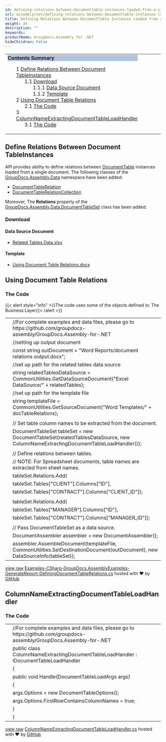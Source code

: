 ```yaml
---
id: defining-relations-between-documenttable-instances-loaded-from-a-single-document
url: assembly/net/defining-relations-between-documenttable-instances-loaded-from-a-single-document
title: Defining Relations Between DocumentTable Instances Loaded from a Single Document
weight: 34
description: ""
keywords: 
productName: GroupDocs.Assembly for .NET
hideChildren: False
---
```

<table class="sectionMacro" border="0" cellpadding="5" cellspacing="0" width="100%"><tbody><tr><td valign="top" width="50%"><div class="panel" style="border-top-width: 1px; border-right-width: 1px; border-bottom-width: 1px; border-left-width: 1px;"><div class="panelHeader" style="border-bottom-width: 1px; background-color: rgb(176, 196, 222);"><b>Contents Summary</b></div><div class="panelContent"><style type="text/css">div.rbtoc1590388625569 { padding-top: 0px; padding-right: 0px; padding-bottom: 0px; padding-left: 0px; }div.rbtoc1590388625569 ul { list-style-type: none; list-style-image: none; margin-left: 0px; }div.rbtoc1590388625569 li { margin-left: 0px; padding-left: 0px; }</style><div class="toc rbtoc1590388625569"><ul class="toc-indentation"><li><span class="TOCOutline">1</span> <a href="#DefiningRelationsBetweenDocumentTableInstancesLoadedfromaSingleDocument-DefineRelationsBetweenDocumentTableInstances">Define Relations Between Document TableInstances</a><ul class="toc-indentation"><li><span class="TOCOutline">1.1</span> <a href="#DefiningRelationsBetweenDocumentTableInstancesLoadedfromaSingleDocument-Download">Download</a><ul class="toc-indentation"><li><span class="TOCOutline">1.1.1</span> <a href="#DefiningRelationsBetweenDocumentTableInstancesLoadedfromaSingleDocument-DataSourceDocument">Data Source Document</a></li><li><span class="TOCOutline">1.1.2</span> <a href="#DefiningRelationsBetweenDocumentTableInstancesLoadedfromaSingleDocument-Template">Template</a></li></ul></li></ul></li><li><span class="TOCOutline">2</span> <a href="#DefiningRelationsBetweenDocumentTableInstancesLoadedfromaSingleDocument-UsingDocumentTableRelations">Using Document Table Relations</a><ul class="toc-indentation"><li><span class="TOCOutline">2.1</span> <a href="#DefiningRelationsBetweenDocumentTableInstancesLoadedfromaSingleDocument-TheCode">The Code</a></li></ul></li><li><span class="TOCOutline">3</span> <a href="#DefiningRelationsBetweenDocumentTableInstancesLoadedfromaSingleDocument-ColumnNameExtractingDocumentTableLoadHandler">ColumnNameExtractingDocumentTableLoadHandler</a><ul class="toc-indentation"><li><span class="TOCOutline">3.1</span> <a href="#DefiningRelationsBetweenDocumentTableInstancesLoadedfromaSingleDocument-TheCode.1">The Code</a></li></ul></li></ul></div></div></div></td><td valign="top" width="15%">&nbsp;</td><td valign="top" width="35%">&nbsp;</td></tr></tbody></table>

## Define Relations Between Document TableInstances

API provides ability to define relations between [DocumentTable](https://apireference.groupdocs.com/net/assembly/groupdocs.assembly.data/documenttable) instances loaded from a single document. The following classes of the [GroupDocs.Assembly.Data](https://apireference.groupdocs.com/net/assembly/groupdocs.assembly.data/) namespace have been added:

*   [DocumentTableRelation](https://apireference.groupdocs.com/net/assembly/groupdocs.assembly.data/documenttablerelation)
*   [DocumentTableRelationCollection](https://apireference.groupdocs.com/net/assembly/groupdocs.assembly.data/documenttablerelationcollection)

Moreover, The **Relations** property of the [GroupDocs.Assembly.Data.DocumentTableSet](https://apireference.groupdocs.com/net/assembly/groupdocs.assembly.data/documenttableset) class has been added.

### Download

#### Data Source Document

*   [Related Tables Data.xlsx](https://github.com/groupdocs-assembly/GroupDocs.Assembly-for-.NET/blob/master/Examples/Data/Data%20Sources/Excel%20DataSource/Related%20Tables%20Data.xlsx?raw=true)

#### Template

*   [Using Document Table Relations.docx](https://github.com/groupdocs-assembly/GroupDocs.Assembly-for-.NET/blob/master/Examples/Data/Source/Word%20Templates/Using%20Document%20Table%20Relations.docx?raw=true)

## Using Document Table Relations

### The Code

{{< alert style="info" >}}The code uses some of the objects defined in: The Business Layer{{< /alert >}}

<table class="highlight tab-size js-file-line-container" data-tab-size="8" data-paste-markdown-skip=""><tbody><tr><td id="file-examples-csharp-groupdocs-assemblyexamples-generatereport-definingdocumenttablerelations-cs-L1" class="blob-num js-line-number" data-line-number="1"></td><td id="file-examples-csharp-groupdocs-assemblyexamples-generatereport-definingdocumenttablerelations-cs-LC1" class="blob-code blob-code-inner js-file-line"><span class="pl-c"><span class="pl-c">//</span>For complete examples and data files, please go to https://github.com/groupdocs-assembly/GroupDocs.Assembly-for-.NET</span></td></tr><tr><td id="file-examples-csharp-groupdocs-assemblyexamples-generatereport-definingdocumenttablerelations-cs-L2" class="blob-num js-line-number" data-line-number="2"></td><td id="file-examples-csharp-groupdocs-assemblyexamples-generatereport-definingdocumenttablerelations-cs-LC2" class="blob-code blob-code-inner js-file-line"><span class="pl-c"><span class="pl-c">//</span>setting up output document</span></td></tr><tr><td id="file-examples-csharp-groupdocs-assemblyexamples-generatereport-definingdocumenttablerelations-cs-L3" class="blob-num js-line-number" data-line-number="3"></td><td id="file-examples-csharp-groupdocs-assemblyexamples-generatereport-definingdocumenttablerelations-cs-LC3" class="blob-code blob-code-inner js-file-line"><span class="pl-k">const</span> <span class="pl-k">string</span> <span class="pl-smi">outDocument</span> <span class="pl-k">=</span> <span class="pl-s"><span class="pl-pds">"</span>Word Reports/document relations output.docx<span class="pl-pds">"</span></span>;</td></tr><tr><td id="file-examples-csharp-groupdocs-assemblyexamples-generatereport-definingdocumenttablerelations-cs-L4" class="blob-num js-line-number" data-line-number="4"></td><td id="file-examples-csharp-groupdocs-assemblyexamples-generatereport-definingdocumenttablerelations-cs-LC4" class="blob-code blob-code-inner js-file-line"><span class="pl-c"><span class="pl-c">//</span>set up path for the related tables data source</span></td></tr><tr><td id="file-examples-csharp-groupdocs-assemblyexamples-generatereport-definingdocumenttablerelations-cs-L5" class="blob-num js-line-number" data-line-number="5"></td><td id="file-examples-csharp-groupdocs-assemblyexamples-generatereport-definingdocumenttablerelations-cs-LC5" class="blob-code blob-code-inner js-file-line"><span class="pl-k">string</span> <span class="pl-smi">relatedTablesDataSource</span> <span class="pl-k">=</span> <span class="pl-smi">CommonUtilities</span>.<span class="pl-en">GetDataSourceDocument</span>(<span class="pl-s"><span class="pl-pds">"</span>Excel DataSource/<span class="pl-pds">"</span></span> <span class="pl-k">+</span> <span class="pl-smi">relatedTables</span>);</td></tr><tr><td id="file-examples-csharp-groupdocs-assemblyexamples-generatereport-definingdocumenttablerelations-cs-L6" class="blob-num js-line-number" data-line-number="6"></td><td id="file-examples-csharp-groupdocs-assemblyexamples-generatereport-definingdocumenttablerelations-cs-LC6" class="blob-code blob-code-inner js-file-line"><span class="pl-c"><span class="pl-c">//</span>set up path for the template file</span></td></tr><tr><td id="file-examples-csharp-groupdocs-assemblyexamples-generatereport-definingdocumenttablerelations-cs-L7" class="blob-num js-line-number" data-line-number="7"></td><td id="file-examples-csharp-groupdocs-assemblyexamples-generatereport-definingdocumenttablerelations-cs-LC7" class="blob-code blob-code-inner js-file-line"><span class="pl-k">string</span> <span class="pl-smi">templateFile</span> <span class="pl-k">=</span> <span class="pl-smi">CommonUtilities</span>.<span class="pl-en">GetSourceDocument</span>(<span class="pl-s"><span class="pl-pds">"</span>Word Templates/<span class="pl-pds">"</span></span> <span class="pl-k">+</span> <span class="pl-smi">docTableRelations</span>);</td></tr><tr><td id="file-examples-csharp-groupdocs-assemblyexamples-generatereport-definingdocumenttablerelations-cs-L8" class="blob-num js-line-number" data-line-number="8"></td><td id="file-examples-csharp-groupdocs-assemblyexamples-generatereport-definingdocumenttablerelations-cs-LC8" class="blob-code blob-code-inner js-file-line"></td></tr><tr><td id="file-examples-csharp-groupdocs-assemblyexamples-generatereport-definingdocumenttablerelations-cs-L9" class="blob-num js-line-number" data-line-number="9"></td><td id="file-examples-csharp-groupdocs-assemblyexamples-generatereport-definingdocumenttablerelations-cs-LC9" class="blob-code blob-code-inner js-file-line"><span class="pl-c"><span class="pl-c">//</span> Set table column names to be extracted from the document.</span></td></tr><tr><td id="file-examples-csharp-groupdocs-assemblyexamples-generatereport-definingdocumenttablerelations-cs-L10" class="blob-num js-line-number" data-line-number="10"></td><td id="file-examples-csharp-groupdocs-assemblyexamples-generatereport-definingdocumenttablerelations-cs-LC10" class="blob-code blob-code-inner js-file-line"><span class="pl-en">DocumentTableSet</span> <span class="pl-smi">tableSet</span> <span class="pl-k">=</span> <span class="pl-k">new</span> <span class="pl-en">DocumentTableSet</span>(<span class="pl-smi">relatedTablesDataSource</span>, <span class="pl-k">new</span> <span class="pl-en">ColumnNameExtractingDocumentTableLoadHandler</span>());</td></tr><tr><td id="file-examples-csharp-groupdocs-assemblyexamples-generatereport-definingdocumenttablerelations-cs-L11" class="blob-num js-line-number" data-line-number="11"></td><td id="file-examples-csharp-groupdocs-assemblyexamples-generatereport-definingdocumenttablerelations-cs-LC11" class="blob-code blob-code-inner js-file-line"></td></tr><tr><td id="file-examples-csharp-groupdocs-assemblyexamples-generatereport-definingdocumenttablerelations-cs-L12" class="blob-num js-line-number" data-line-number="12"></td><td id="file-examples-csharp-groupdocs-assemblyexamples-generatereport-definingdocumenttablerelations-cs-LC12" class="blob-code blob-code-inner js-file-line"><span class="pl-c"><span class="pl-c">//</span> Define relations between tables.</span></td></tr><tr><td id="file-examples-csharp-groupdocs-assemblyexamples-generatereport-definingdocumenttablerelations-cs-L13" class="blob-num js-line-number" data-line-number="13"></td><td id="file-examples-csharp-groupdocs-assemblyexamples-generatereport-definingdocumenttablerelations-cs-LC13" class="blob-code blob-code-inner js-file-line"><span class="pl-c"><span class="pl-c">//</span> NOTE: For Spreadsheet documents, table names are extracted from sheet names.</span></td></tr><tr><td id="file-examples-csharp-groupdocs-assemblyexamples-generatereport-definingdocumenttablerelations-cs-L14" class="blob-num js-line-number" data-line-number="14"></td><td id="file-examples-csharp-groupdocs-assemblyexamples-generatereport-definingdocumenttablerelations-cs-LC14" class="blob-code blob-code-inner js-file-line"><span class="pl-smi">tableSet</span>.<span class="pl-smi">Relations</span>.<span class="pl-en">Add</span>(</td></tr><tr><td id="file-examples-csharp-groupdocs-assemblyexamples-generatereport-definingdocumenttablerelations-cs-L15" class="blob-num js-line-number" data-line-number="15"></td><td id="file-examples-csharp-groupdocs-assemblyexamples-generatereport-definingdocumenttablerelations-cs-LC15" class="blob-code blob-code-inner js-file-line"><span class="pl-smi">tableSet</span>.<span class="pl-smi">Tables</span>[<span class="pl-s"><span class="pl-pds">"</span>CLIENT<span class="pl-pds">"</span></span>].<span class="pl-smi">Columns</span>[<span class="pl-s"><span class="pl-pds">"</span>ID<span class="pl-pds">"</span></span>],</td></tr><tr><td id="file-examples-csharp-groupdocs-assemblyexamples-generatereport-definingdocumenttablerelations-cs-L16" class="blob-num js-line-number" data-line-number="16"></td><td id="file-examples-csharp-groupdocs-assemblyexamples-generatereport-definingdocumenttablerelations-cs-LC16" class="blob-code blob-code-inner js-file-line"><span class="pl-smi">tableSet</span>.<span class="pl-smi">Tables</span>[<span class="pl-s"><span class="pl-pds">"</span>CONTRACT<span class="pl-pds">"</span></span>].<span class="pl-smi">Columns</span>[<span class="pl-s"><span class="pl-pds">"</span>CLIENT_ID<span class="pl-pds">"</span></span>]);</td></tr><tr><td id="file-examples-csharp-groupdocs-assemblyexamples-generatereport-definingdocumenttablerelations-cs-L17" class="blob-num js-line-number" data-line-number="17"></td><td id="file-examples-csharp-groupdocs-assemblyexamples-generatereport-definingdocumenttablerelations-cs-LC17" class="blob-code blob-code-inner js-file-line"></td></tr><tr><td id="file-examples-csharp-groupdocs-assemblyexamples-generatereport-definingdocumenttablerelations-cs-L18" class="blob-num js-line-number" data-line-number="18"></td><td id="file-examples-csharp-groupdocs-assemblyexamples-generatereport-definingdocumenttablerelations-cs-LC18" class="blob-code blob-code-inner js-file-line"><span class="pl-smi">tableSet</span>.<span class="pl-smi">Relations</span>.<span class="pl-en">Add</span>(</td></tr><tr><td id="file-examples-csharp-groupdocs-assemblyexamples-generatereport-definingdocumenttablerelations-cs-L19" class="blob-num js-line-number" data-line-number="19"></td><td id="file-examples-csharp-groupdocs-assemblyexamples-generatereport-definingdocumenttablerelations-cs-LC19" class="blob-code blob-code-inner js-file-line"><span class="pl-smi">tableSet</span>.<span class="pl-smi">Tables</span>[<span class="pl-s"><span class="pl-pds">"</span>MANAGER<span class="pl-pds">"</span></span>].<span class="pl-smi">Columns</span>[<span class="pl-s"><span class="pl-pds">"</span>ID<span class="pl-pds">"</span></span>],</td></tr><tr><td id="file-examples-csharp-groupdocs-assemblyexamples-generatereport-definingdocumenttablerelations-cs-L20" class="blob-num js-line-number" data-line-number="20"></td><td id="file-examples-csharp-groupdocs-assemblyexamples-generatereport-definingdocumenttablerelations-cs-LC20" class="blob-code blob-code-inner js-file-line"><span class="pl-smi">tableSet</span>.<span class="pl-smi">Tables</span>[<span class="pl-s"><span class="pl-pds">"</span>CONTRACT<span class="pl-pds">"</span></span>].<span class="pl-smi">Columns</span>[<span class="pl-s"><span class="pl-pds">"</span>MANAGER_ID<span class="pl-pds">"</span></span>]);</td></tr><tr><td id="file-examples-csharp-groupdocs-assemblyexamples-generatereport-definingdocumenttablerelations-cs-L21" class="blob-num js-line-number" data-line-number="21"></td><td id="file-examples-csharp-groupdocs-assemblyexamples-generatereport-definingdocumenttablerelations-cs-LC21" class="blob-code blob-code-inner js-file-line"></td></tr><tr><td id="file-examples-csharp-groupdocs-assemblyexamples-generatereport-definingdocumenttablerelations-cs-L22" class="blob-num js-line-number" data-line-number="22"></td><td id="file-examples-csharp-groupdocs-assemblyexamples-generatereport-definingdocumenttablerelations-cs-LC22" class="blob-code blob-code-inner js-file-line"><span class="pl-c"><span class="pl-c">//</span> Pass DocumentTableSet as a data source.</span></td></tr><tr><td id="file-examples-csharp-groupdocs-assemblyexamples-generatereport-definingdocumenttablerelations-cs-L23" class="blob-num js-line-number" data-line-number="23"></td><td id="file-examples-csharp-groupdocs-assemblyexamples-generatereport-definingdocumenttablerelations-cs-LC23" class="blob-code blob-code-inner js-file-line"><span class="pl-en">DocumentAssembler</span> <span class="pl-smi">assembler</span> <span class="pl-k">=</span> <span class="pl-k">new</span> <span class="pl-en">DocumentAssembler</span>();</td></tr><tr><td id="file-examples-csharp-groupdocs-assemblyexamples-generatereport-definingdocumenttablerelations-cs-L24" class="blob-num js-line-number" data-line-number="24"></td><td id="file-examples-csharp-groupdocs-assemblyexamples-generatereport-definingdocumenttablerelations-cs-LC24" class="blob-code blob-code-inner js-file-line"><span class="pl-smi">assembler</span>.<span class="pl-en">AssembleDocument</span>(<span class="pl-smi">templateFile</span>, <span class="pl-smi">CommonUtilities</span>.<span class="pl-en">SetDestinationDocument</span>(<span class="pl-smi">outDocument</span>), <span class="pl-k">new</span> <span class="pl-en">DataSourceInfo</span>(<span class="pl-smi">tableSet</span>));</td></tr></tbody></table>

[view raw](https://gist.github.com/GroupDocsGists/ce6189b20fa197fee3b15833b26127fc/raw/2da7bafdfb16def2640c41c825d27a5d88bff355/Examples-CSharp-GroupDocs.AssemblyExamples-GenerateReport-DefiningDocumentTableRelations.cs) [Examples-CSharp-GroupDocs.AssemblyExamples-GenerateReport-DefiningDocumentTableRelations.cs](https://gist.github.com/GroupDocsGists/ce6189b20fa197fee3b15833b26127fc#file-examples-csharp-groupdocs-assemblyexamples-generatereport-definingdocumenttablerelations-cs) hosted with ❤ by [GitHub](https://github.com)

## ColumnNameExtractingDocumentTableLoadHandler

### The Code

<table class="highlight tab-size js-file-line-container" data-tab-size="8" data-paste-markdown-skip=""><tbody><tr><td id="file-columnnameextractingdocumenttableloadhandler-cs-L1" class="blob-num js-line-number" data-line-number="1"></td><td id="file-columnnameextractingdocumenttableloadhandler-cs-LC1" class="blob-code blob-code-inner js-file-line"><span class="pl-c"><span class="pl-c">//</span>For complete examples and data files, please go to https://github.com/groupdocs-assembly/GroupDocs.Assembly-for-.NET</span></td></tr><tr><td id="file-columnnameextractingdocumenttableloadhandler-cs-L2" class="blob-num js-line-number" data-line-number="2"></td><td id="file-columnnameextractingdocumenttableloadhandler-cs-LC2" class="blob-code blob-code-inner js-file-line"><span class="pl-k">public</span> <span class="pl-k">class</span> <span class="pl-en">ColumnNameExtractingDocumentTableLoadHandler</span> : <span class="pl-en">IDocumentTableLoadHandler</span></td></tr><tr><td id="file-columnnameextractingdocumenttableloadhandler-cs-L3" class="blob-num js-line-number" data-line-number="3"></td><td id="file-columnnameextractingdocumenttableloadhandler-cs-LC3" class="blob-code blob-code-inner js-file-line">{</td></tr><tr><td id="file-columnnameextractingdocumenttableloadhandler-cs-L4" class="blob-num js-line-number" data-line-number="4"></td><td id="file-columnnameextractingdocumenttableloadhandler-cs-LC4" class="blob-code blob-code-inner js-file-line"><span class="pl-k">public</span> <span class="pl-k">void</span> <span class="pl-en">Handle</span>(<span class="pl-en">DocumentTableLoadArgs</span> <span class="pl-smi">args</span>)</td></tr><tr><td id="file-columnnameextractingdocumenttableloadhandler-cs-L5" class="blob-num js-line-number" data-line-number="5"></td><td id="file-columnnameextractingdocumenttableloadhandler-cs-LC5" class="blob-code blob-code-inner js-file-line">{</td></tr><tr><td id="file-columnnameextractingdocumenttableloadhandler-cs-L6" class="blob-num js-line-number" data-line-number="6"></td><td id="file-columnnameextractingdocumenttableloadhandler-cs-LC6" class="blob-code blob-code-inner js-file-line"><span class="pl-smi">args</span>.<span class="pl-smi">Options</span> <span class="pl-k">=</span> <span class="pl-k">new</span> <span class="pl-en">DocumentTableOptions</span>();</td></tr><tr><td id="file-columnnameextractingdocumenttableloadhandler-cs-L7" class="blob-num js-line-number" data-line-number="7"></td><td id="file-columnnameextractingdocumenttableloadhandler-cs-LC7" class="blob-code blob-code-inner js-file-line"><span class="pl-smi">args</span>.<span class="pl-smi">Options</span>.<span class="pl-smi">FirstRowContainsColumnNames</span> <span class="pl-k">=</span> <span class="pl-c1">true</span>;</td></tr><tr><td id="file-columnnameextractingdocumenttableloadhandler-cs-L8" class="blob-num js-line-number" data-line-number="8"></td><td id="file-columnnameextractingdocumenttableloadhandler-cs-LC8" class="blob-code blob-code-inner js-file-line">}</td></tr><tr><td id="file-columnnameextractingdocumenttableloadhandler-cs-L9" class="blob-num js-line-number" data-line-number="9"></td><td id="file-columnnameextractingdocumenttableloadhandler-cs-LC9" class="blob-code blob-code-inner js-file-line">}</td></tr></tbody></table>

[view raw](https://gist.github.com/GroupDocsGists/a855621e468c2c627534255dbcb7657c/raw/f2f0eec1a20305e940e759876cb68ba980db0db6/ColumnNameExtractingDocumentTableLoadHandler.cs) [ColumnNameExtractingDocumentTableLoadHandler.cs](https://gist.github.com/GroupDocsGists/a855621e468c2c627534255dbcb7657c#file-columnnameextractingdocumenttableloadhandler-cs) hosted with ❤ by [GitHub](https://github.com)
